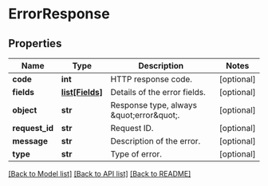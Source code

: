 # ErrorResponse

## Properties
Name | Type | Description | Notes
------------ | ------------- | ------------- | -------------
**code** | **int** | HTTP response code. | [optional] 
**fields** | [**list[Fields]**](Fields.md) | Details of the error fields. | [optional] 
**object** | **str** | Response type, always \&quot;error\&quot;. | [optional] 
**request_id** | **str** | Request ID. | [optional] 
**message** | **str** | Description of the error. | [optional] 
**type** | **str** | Type of error. | [optional] 

[[Back to Model list]](../README.md#documentation-for-models) [[Back to API list]](../README.md#documentation-for-api-endpoints) [[Back to README]](../README.md)


